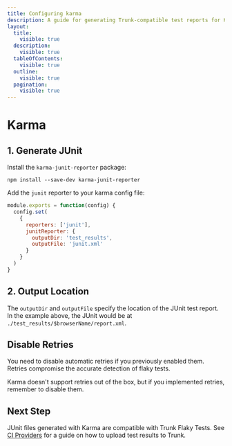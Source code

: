 ```yaml
---
title: Configuring karma
description: A guide for generating Trunk-compatible test reports for Karma tests
layout:
  title:
    visible: true
  description:
    visible: true
  tableOfContents:
    visible: true
  outline:
    visible: true
  pagination:
    visible: true
---
```


# Karma

## 1. Generate JUnit

Install the `karma-junit-reporter` package:

```shell
npm install --save-dev karma-junit-reporter
```

Add the `junit` reporter to your karma config file:

```javascript
module.exports = function(config) {
  config.set(
    {
      reporters: ['junit'],
      junitReporter: {
        outputDir: 'test_results',
        outputFile: 'junit.xml'
      }
    }
  )
}
```

## 2. Output Location

The `outputDir` and `outputFile` specify the location of the JUnit test report. In the example above, the JUnit would be at `./test_results/$browserName/report.xml`.

## Disable Retries

You need to disable automatic retries if you previously enabled them. Retries compromise the accurate detection of flaky tests.

Karma doesn't support retries out of the box, but if you implemented retries, remember to disable them.

## Next Step <a href="#next-step" id="next-step"></a>

JUnit files generated with Karma are compatible with Trunk Flaky Tests. See [CI Providers](https://docs.trunk.io/flaky-tests/get-started/ci-providers) for a guide on how to upload test results to Trunk.
